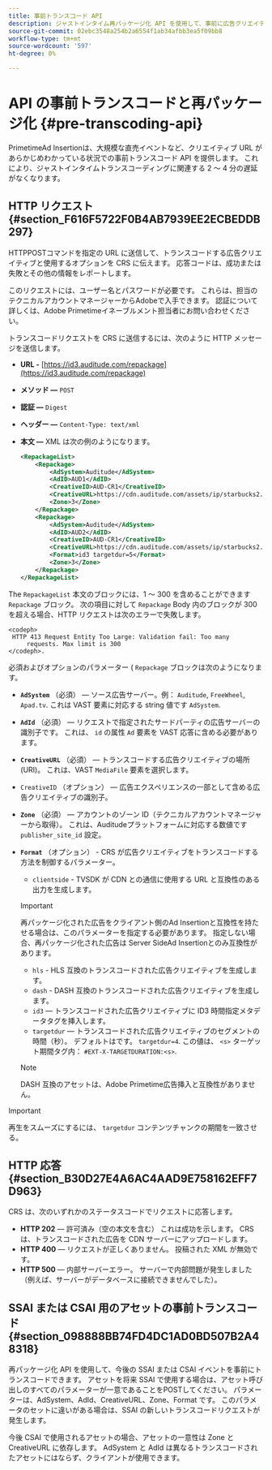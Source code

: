 ```yaml
---
title: 事前トランスコード API
description: ジャストインタイム再パッケージ化 API を使用して、事前に広告クリエイティブをトランスコードできるので、必要に応じてコンテンツ互換バージョンを利用でき、ジャストインタイム (JIT) 再パッケージに伴う 2 ～ 4 分の遅延を解消できます。
source-git-commit: 02ebc3548a254b2a6554f1ab34afbb3ea5f09bb8
workflow-type: tm+mt
source-wordcount: '597'
ht-degree: 0%

---
```


# API の事前トランスコードと再パッケージ化 {#pre-transcoding-api}

PrimetimeAd Insertionは、大規模な直売イベントなど、クリエイティブ URL があらかじめわかっている状況での事前トランスコード API を提供します。  これにより、ジャストインタイムトランスコーディングに関連する 2 ～ 4 分の遅延がなくなります。

## HTTP リクエスト {#section_F616F5722F0B4AB7939EE2ECBEDDB297}

HTTPPOSTコマンドを指定の URL に送信して、トランスコードする広告クリエイティブと使用するオプションを CRS に伝えます。 応答コードは、成功または失敗とその他の情報をレポートします。

このリクエストには、ユーザー名とパスワードが必要です。 これらは、担当のテクニカルアカウントマネージャーからAdobeで入手できます。 認証について詳しくは、Adobe Primetimeイネーブルメント担当者にお問い合わせください。

トランスコードリクエストを CRS に送信するには、次のように HTTP メッセージを送信します。

* **URL -** [https://id3.auditude.com/repackage](https://id3.auditude.com/repackage)

* **メソッド —** `POST`

* **認証 —** `Digest`

* **ヘッダー —** `Content-Type: text/xml`

* **本文 —** XML は次の例のようになります。

  ```xml
  <RepackageList>
      <Repackage>
          <AdSystem>Auditude</AdSystem>
          <AdID>AUD1</AdID>
          <CreativeID>AUD-CR1</CreativeID>
          <CreativeURL>https://cdn.auditude.com/assets/ip/starbucks2.mp4</CreativeURL>
          <Zone>3</Zone>
      </Repackage>
      <Repackage>
          <AdSystem>Auditude</AdSystem>
          <AdID>AUD2</AdID>
          <CreativeID>AUD-CR1</CreativeID>
          <CreativeURL>https://cdn.auditude.com/assets/ip/starbucks2.mp4</CreativeURL>
          <Format>id3 targetdur=5</Format>
          <Zone>3</Zone>
      </Repackage>
  </RepackageList>
  ```

The `RepackageList` 本文のブロックには、1 ～ 300 を含めることができます `Repackage` ブロック。 次の項目に対して `Repackage` Body 内のブロックが 300 を超える場合、HTTP リクエストは次のエラーで失敗します。

```
<codeph>
 HTTP 413 Request Entity Too Large: Validation fail: Too many
     requests. Max limit is 300
</codeph>.
```


必須およびオプションのパラメーター ( `Repackage` ブロックは次のようになります。

* **`AdSystem`** （必須） — ソース広告サーバー。例： `Auditude`, `FreeWheel`, `Apad.tv`. これは VAST 要素に対応する string 値です `AdSystem`.

* **`AdId`** （必須） — リクエストで指定されたサードパーティの広告サーバーの識別子です。 これは、 `id` の属性 `Ad` 要素を VAST 応答に含める必要があります。

* **`CreativeURL`** （必須） — トランスコードする広告クリエイティブの場所 (URI)。 これは、VAST `MediaFile` 要素を選択します。

* `CreativeID` （オプション） — 広告エクスペリエンスの一部として含める広告クリエイティブの識別子。
* **`Zone`** （必須） — アカウントのゾーン ID（テクニカルアカウントマネージャーから取得）。 これは、Auditudeプラットフォームに対応する数値です `publisher_site_id` 設定。

* **`Format`** （オプション） - CRS が広告クリエイティブをトランスコードする方法を制御するパラメーター。

   * `clientside` - TVSDK が CDN との通信に使用する URL と互換性のある出力を生成します。

  >[!IMPORTANT]
  >
  >再パッケージ化された広告をクライアント側のAd Insertionと互換性を持たせる場合は、このパラメーターを指定する必要があります。 指定しない場合、再パッケージ化された広告は Server SideAd Insertionとのみ互換性があります。

   * `hls` - HLS 互換のトランスコードされた広告クリエイティブを生成します。
   * `dash` - DASH 互換のトランスコードされた広告クリエイティブを生成します。
   * `id3`  — トランスコードされた広告クリエイティブに ID3 時間指定メタデータタグを挿入します。
   * `targetdur`  — トランスコードされた広告クリエイティブのセグメントの時間（秒）。 デフォルトはです。 `targetdur=4`. この値は、 `<s>` ターゲット期間タグ内： `#EXT-X-TARGETDURATION:<s>`.

  >[!NOTE]
  >
  >DASH 互換のアセットは、Adobe Primetime広告挿入と互換性がありません。

>[!IMPORTANT]
>
>再生をスムーズにするには、 `targetdur` コンテンツチャンクの期間を一致させる。

## HTTP 応答 {#section_B30D27E4A6AC4AAD9E758162EFF7D963}

CRS は、次のいずれかのステータスコードでリクエストに応答します。

* **HTTP 202**  — 許可済み（空の本文を含む） これは成功を示します。 CRS は、トランスコードされた広告を CDN サーバーにアップロードします。
* **HTTP 400**  — リクエストが正しくありません。 投稿された XML が無効です。
* **HTTP 500**  — 内部サーバーエラー。 サーバーで内部問題が発生しました（例えば、サーバーがデータベースに接続できませんでした）。

## SSAI または CSAI 用のアセットの事前トランスコード {#section_098888BB74FD4DC1AD0BD507B2A48318}

再パッケージ化 API を使用して、今後の SSAI または CSAI イベントを事前にトランスコードできます。 アセットを将来 SSAI で使用する場合は、アセット呼び出しのすべてのパラメーターが一意であることをPOSTしてください。 パラメーターは、AdSystem、AdId、CreativeURL、Zone、Format です。 このパラメータのセットに違いがある場合は、SSAI の新しいトランスコードリクエストが発生します。

今後 CSAI で使用されるアセットの場合、アセットの一意性は Zone と CreativeURL に依存します。 AdSystem と AdId は異なるトランスコードされたアセットにはならず、クライアントが使用できます。
